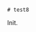                                                                                                                                                                                                                                                                                                     # test8

Init.
